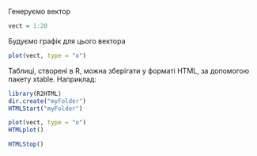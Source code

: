Генеруємо вектор
```r
vect = 1:20
```

Будуємо графік для цього вектора
```r
plot(vect, type = "o")
```

Таблиці, створені в R, можна зберігати у форматі HTML, за допомогою пакету xtable. Наприклад:
```r
library(R2HTML)
dir.create("myFolder")
HTMLStart("myFolder")

plot(vect, type = "o")
HTMLplot()

HTMLStop()
```
